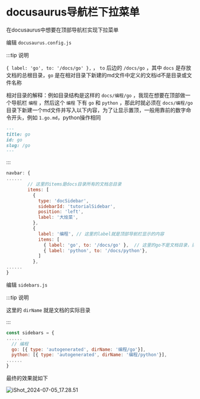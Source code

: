 # docusaurus导航栏下拉菜单

在docusaurus中想要在顶部导航栏实现下拉菜单



编辑 `docusaurus.config.js`

:::tip 说明

`{ label: 'go', to: '/docs/go' },` ， `to` 后边的 `/docs/go` ，其中 `docs` 是存放文档的总根目录，`go` 是在相对目录下新建的md文件中定义的文档id不是目录或文件名称

相对目录的解释：例如目录结构是这样的 `docs/编程/go` ，我现在想要在顶部做一个导航栏 `编程` ，然后这个 `编程` 下有 `go` 和 `python` ，那此时就必须在 `docs/编程/go` 目录下新建一个md文件并写入以下内容，为了让显示置顶，一般用靠前的数字命令开头，例如 `1.go.md`，python操作相同

```markdown
---
title: go
id: go
slug: /go
---
```

:::

```js
navbar: {
......
        // 这里的items是docs目录所有的文档总目录
        items: [
          {
            type: 'docSidebar',
            sidebarId: 'tutorialSidebar',
            position: 'left',
            label: '大烩菜',
          },
          {
            label: '编程', // 这里的label就是顶部导航栏显示的内容
            items: [
              { label: 'go', to: '/docs/go' },  // 这里的go不是文档目录，而是文件id，是在文档的相对根目录下新建的md文件中定义的
              { label: 'python', to: '/docs/python'},
            ]
          }, 
......
}
```



编辑 `sidebars.js`

:::tip 说明

这里的 `dirName` 就是文档的实际目录

:::

```js
const sidebars = {
......
  // 编程
  go: [{ type: 'autogenerated', dirName: '编程/go'}],
  python: [{ type: 'autogenerated', dirName: '编程/python'}],
......
}
```



最终的效果就如下

![iShot_2024-07-05_17.28.51](https://gitea.pptfz.cn/pptfz/picgo-images/raw/branch/master/img/iShot_2024-07-05_17.28.51.png)





